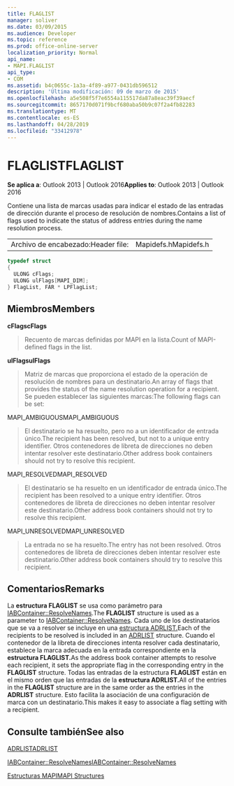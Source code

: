 ```yaml
---
title: FLAGLIST
manager: soliver
ms.date: 03/09/2015
ms.audience: Developer
ms.topic: reference
ms.prod: office-online-server
localization_priority: Normal
api_name:
- MAPI.FLAGLIST
api_type:
- COM
ms.assetid: b4c0655c-1a3a-4f89-a977-0431db596512
description: 'Última modificación: 09 de marzo de 2015'
ms.openlocfilehash: a5e508f5f7e6554a115517da87a8eac39f39aecf
ms.sourcegitcommit: 8657170d071f9bcf680aba50b9c07f2a4fb82283
ms.translationtype: MT
ms.contentlocale: es-ES
ms.lasthandoff: 04/28/2019
ms.locfileid: "33412978"
---
```

# <a name="flaglist"></a><span data-ttu-id="29eb1-103">FLAGLIST</span><span class="sxs-lookup"><span data-stu-id="29eb1-103">FLAGLIST</span></span>

  
  
<span data-ttu-id="29eb1-104">**Se aplica a**: Outlook 2013 | Outlook 2016</span><span class="sxs-lookup"><span data-stu-id="29eb1-104">**Applies to**: Outlook 2013 | Outlook 2016</span></span> 
  
<span data-ttu-id="29eb1-105">Contiene una lista de marcas usadas para indicar el estado de las entradas de dirección durante el proceso de resolución de nombres.</span><span class="sxs-lookup"><span data-stu-id="29eb1-105">Contains a list of flags used to indicate the status of address entries during the name resolution process.</span></span>
  
|||
|:-----|:-----|
|<span data-ttu-id="29eb1-106">Archivo de encabezado:</span><span class="sxs-lookup"><span data-stu-id="29eb1-106">Header file:</span></span>  <br/> |<span data-ttu-id="29eb1-107">Mapidefs.h</span><span class="sxs-lookup"><span data-stu-id="29eb1-107">Mapidefs.h</span></span>  <br/> |
   
```cpp
typedef struct
{
  ULONG cFlags;
  ULONG ulFlags[MAPI_DIM];
} FlagList, FAR * LPFlagList;

```

## <a name="members"></a><span data-ttu-id="29eb1-108">Miembros</span><span class="sxs-lookup"><span data-stu-id="29eb1-108">Members</span></span>

 <span data-ttu-id="29eb1-109">**cFlags**</span><span class="sxs-lookup"><span data-stu-id="29eb1-109">**cFlags**</span></span>
  
> <span data-ttu-id="29eb1-110">Recuento de marcas definidas por MAPI en la lista.</span><span class="sxs-lookup"><span data-stu-id="29eb1-110">Count of MAPI-defined flags in the list.</span></span>
    
 <span data-ttu-id="29eb1-111">**ulFlags**</span><span class="sxs-lookup"><span data-stu-id="29eb1-111">**ulFlags**</span></span>
  
> <span data-ttu-id="29eb1-112">Matriz de marcas que proporciona el estado de la operación de resolución de nombres para un destinatario.</span><span class="sxs-lookup"><span data-stu-id="29eb1-112">An array of flags that provides the status of the name resolution operation for a recipient.</span></span> <span data-ttu-id="29eb1-113">Se pueden establecer las siguientes marcas:</span><span class="sxs-lookup"><span data-stu-id="29eb1-113">The following flags can be set:</span></span>
    
<span data-ttu-id="29eb1-114">MAPI_AMBIGUOUS</span><span class="sxs-lookup"><span data-stu-id="29eb1-114">MAPI_AMBIGUOUS</span></span> 
  
> <span data-ttu-id="29eb1-115">El destinatario se ha resuelto, pero no a un identificador de entrada único.</span><span class="sxs-lookup"><span data-stu-id="29eb1-115">The recipient has been resolved, but not to a unique entry identifier.</span></span> <span data-ttu-id="29eb1-116">Otros contenedores de libreta de direcciones no deben intentar resolver este destinatario.</span><span class="sxs-lookup"><span data-stu-id="29eb1-116">Other address book containers should not try to resolve this recipient.</span></span> 
    
<span data-ttu-id="29eb1-117">MAPI_RESOLVED</span><span class="sxs-lookup"><span data-stu-id="29eb1-117">MAPI_RESOLVED</span></span> 
  
> <span data-ttu-id="29eb1-118">El destinatario se ha resuelto en un identificador de entrada único.</span><span class="sxs-lookup"><span data-stu-id="29eb1-118">The recipient has been resolved to a unique entry identifier.</span></span> <span data-ttu-id="29eb1-119">Otros contenedores de libreta de direcciones no deben intentar resolver este destinatario.</span><span class="sxs-lookup"><span data-stu-id="29eb1-119">Other address book containers should not try to resolve this recipient.</span></span> 
    
<span data-ttu-id="29eb1-120">MAPI_UNRESOLVED</span><span class="sxs-lookup"><span data-stu-id="29eb1-120">MAPI_UNRESOLVED</span></span> 
  
> <span data-ttu-id="29eb1-121">La entrada no se ha resuelto.</span><span class="sxs-lookup"><span data-stu-id="29eb1-121">The entry has not been resolved.</span></span> <span data-ttu-id="29eb1-122">Otros contenedores de libreta de direcciones deben intentar resolver este destinatario.</span><span class="sxs-lookup"><span data-stu-id="29eb1-122">Other address book containers should try to resolve this recipient.</span></span>
    
## <a name="remarks"></a><span data-ttu-id="29eb1-123">Comentarios</span><span class="sxs-lookup"><span data-stu-id="29eb1-123">Remarks</span></span>

<span data-ttu-id="29eb1-124">La **estructura FLAGLIST** se usa como parámetro para [IABContainer::ResolveNames](iabcontainer-resolvenames.md).</span><span class="sxs-lookup"><span data-stu-id="29eb1-124">The **FLAGLIST** structure is used as a parameter to [IABContainer::ResolveNames](iabcontainer-resolvenames.md).</span></span> <span data-ttu-id="29eb1-125">Cada uno de los destinatarios que se va a resolver se incluye en una [estructura ADRLIST.](adrlist.md)</span><span class="sxs-lookup"><span data-stu-id="29eb1-125">Each of the recipients to be resolved is included in an [ADRLIST](adrlist.md) structure.</span></span> <span data-ttu-id="29eb1-126">Cuando el contenedor de la libreta de direcciones intenta resolver cada destinatario, establece la marca adecuada en la entrada correspondiente en la **estructura FLAGLIST.**</span><span class="sxs-lookup"><span data-stu-id="29eb1-126">As the address book container attempts to resolve each recipient, it sets the appropriate flag in the corresponding entry in the **FLAGLIST** structure.</span></span> <span data-ttu-id="29eb1-127">Todas las entradas de la estructura **FLAGLIST** están en el mismo orden que las entradas de la **estructura ADRLIST.**</span><span class="sxs-lookup"><span data-stu-id="29eb1-127">All of the entries in the **FLAGLIST** structure are in the same order as the entries in the **ADRLIST** structure.</span></span> <span data-ttu-id="29eb1-128">Esto facilita la asociación de una configuración de marca con un destinatario.</span><span class="sxs-lookup"><span data-stu-id="29eb1-128">This makes it easy to associate a flag setting with a recipient.</span></span> 
  
## <a name="see-also"></a><span data-ttu-id="29eb1-129">Consulte también</span><span class="sxs-lookup"><span data-stu-id="29eb1-129">See also</span></span>



[<span data-ttu-id="29eb1-130">ADRLIST</span><span class="sxs-lookup"><span data-stu-id="29eb1-130">ADRLIST</span></span>](adrlist.md)
  
[<span data-ttu-id="29eb1-131">IABContainer::ResolveNames</span><span class="sxs-lookup"><span data-stu-id="29eb1-131">IABContainer::ResolveNames</span></span>](iabcontainer-resolvenames.md)


[<span data-ttu-id="29eb1-132">Estructuras MAPI</span><span class="sxs-lookup"><span data-stu-id="29eb1-132">MAPI Structures</span></span>](mapi-structures.md)

